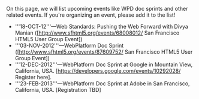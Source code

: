 On this page, we will list upcoming events like WPD doc sprints and other related events. If you're organizing an event, please add it to the list!
* '''18-OCT-12'''—Web Standards: Pushing the Web Forward with Divya Manian ([http://www.sfhtml5.org/events/68008012/ San Francisco HTML5 User Group Event])
* '''03-NOV-2012'''—WebPlatform Doc Sprint ([http://www.sfhtml5.org/events/87609752/ San Francisco HTML5 User Group Event])
* '''12-DEC-2012'''—WebPlatform Doc Sprint at Google in Mountain View, California, USA. [https://developers.google.com/events/10292028/ Register here].
* '''23-FEB-2013'''—WebPlatform Doc Sprint at Adobe in San Francisco, California, USA. [Registration TBD]